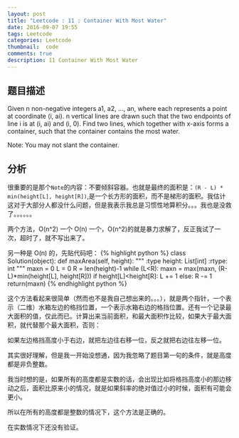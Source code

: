 ```yaml
---
layout: post
title: "Leetcode : 11 : Container With Most Water"
date: 2016-09-07 19:55
tags: Leetcode
categories: Leetcode
thumbnail:  code
comments: true
description: 11 Container With Most Water
---
```


## 题目描述

Given n non-negative integers a1, a2, ..., an, where each represents a point at coordinate (i, ai). n vertical lines are drawn such that the two endpoints of line i is at (i, ai) and (i, 0). Find two lines, which together with x-axis forms a container, such that the container contains the most water.

Note: You may not slant the container.

## 分析

很重要的是那个`Note`的内容：不要倾斜容器。也就是最终的面积是：`(R - L) * min(height[L], height[R])`,是一个长方形的面积，而不是梯形的面积。我估计这对于大部分人都没什么问题，但是我表示我总是习惯性地算积分。。。我也是没救了。。。。。。

两个方法，O(n^2) 一个 O(n) 一个，O(n^2)的就是暴力求解了，反正我试了一次，超时了，就不写出来了。

另一种是 O(n) 的，先贴代码吧：
{% highlight python %}
class Solution(object):
    def maxArea(self, height):
        """
        :type height: List[int]
        :rtype: int
        """
        maxn = 0
        L = 0
        R = len(height)-1
        while (L<R):
            maxn = max(maxn, (R-L)*min(height[L], height[R]))
            if height[L]<height[R]:
                L += 1
            else:
                R -= 1
        return(maxn)
{% endhighlight python %}

这个方法看起来很简单（然而也不是我自己想出来的。。。），就是两个指针，一个表示（二维）水箱左边的格挡位置，一个表示水箱右边的格挡位置。还有一个记录最大面积的值，仅此而已。计算出来当前面积，和最大面积作比较，如果大于最大面积，就代替那个最大面积，否则：

如果左边格挡高度小于右边，就把左边往右移一位，反之就把右边往左移一位。

其实很好理解，但是我一开始没想通，因为我忽略了题目第一句的条件，就是高度都是非负整数。

我当时想的是，如果所有的高度都是实数的话，会出现比如将格挡高度小的那边移动之后，面积比原来小的情况，就是如果斜率的绝对值过小的时候，面积有可能会更小。

所以在所有的高度都是整数的情况下，这个方法是正确的。

在实数情况下还没有验证。
